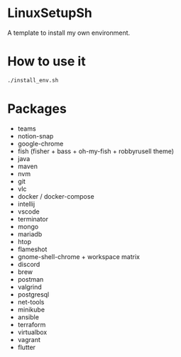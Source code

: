 # LinuxSetupSh
A template to install my own environment.

# How to use it

```bash
./install_env.sh
```

# Packages

* teams
* notion-snap
* google-chrome
* fish (fisher + bass + oh-my-fish + robbyrusell theme)
* java
* maven
* nvm
* git
* vlc
* docker / docker-compose
* intellij
* vscode
* terminator
* mongo
* mariadb
* htop
* flameshot
* gnome-shell-chrome + workspace matrix
* discord
* brew
* postman
* valgrind
* postgresql
* net-tools
* minikube
* ansible
* terraform
* virtualbox
* vagrant
* flutter
